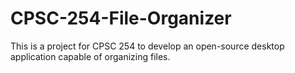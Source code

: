 # CPSC-254-File-Organizer
This is a project for CPSC 254 to develop an open-source desktop application capable of organizing files.
